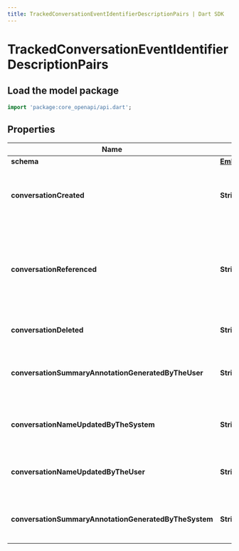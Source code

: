 ```yaml
---
title: TrackedConversationEventIdentifierDescriptionPairs | Dart SDK
---
```


# TrackedConversationEventIdentifierDescriptionPairs

## Load the model package
```dart
import 'package:core_openapi/api.dart';
```

## Properties
Name | Type | Description | Notes
------------ | ------------- | ------------- | -------------
**schema** | [**EmbeddedModelSchema**](EmbeddedModelSchema) |  | [optional] 
**conversationCreated** | **String** | The key value pair for an conversation being created. | [optional] 
**conversationReferenced** | **String** | This means that an conversation was view/used while the user was looking at the default view. | [optional] 
**conversationDeleted** | **String** | A conversation was deleted | [optional] 
**conversationSummaryAnnotationGeneratedByTheUser** | **String** | A conversation summary was generated by the user | [optional] 
**conversationNameUpdatedByTheSystem** | **String** | A conversation was renamed by the system | [optional] 
**conversationNameUpdatedByTheUser** | **String** | A conversation was renamed by the user | [optional] 
**conversationSummaryAnnotationGeneratedByTheSystem** | **String** | A conversation summary was generated | [optional] 




